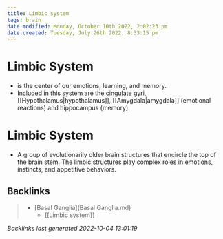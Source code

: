 ```yaml
---
title: Limbic system
tags: brain
date modified: Monday, October 10th 2022, 2:02:23 pm
date created: Tuesday, July 26th 2022, 8:33:15 pm
---
```


# Limbic System
- is the center of our emotions, learning, and memory.
- Included in this system are the cingulate gyri, [[Hypothalamus|hypothalamus]], [[Amygdala|amygdala]] (emotional reactions) and hippocampus (memory).

# Limbic System
- A group of evolutionarily older brain structures that encircle the top of the brain stem. The limbic structures play complex roles in emotions, instincts, and appetitive behaviors.

## Backlinks
> - [Basal Ganglia](Basal Ganglia.md)
>   - [[Limbic system]]

_Backlinks last generated 2022-10-04 13:01:19_
